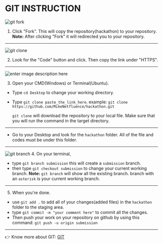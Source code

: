 
# GIT INSTRUCTION


![git fork](https://drive.google.com/uc?id=1t_sp7aQm3CtRxwCWK8T7mK3Yk5payvzI)
1. Click "Fork". This will copy the repository(hackathon) to your repository.
    **Note:** After clicking "Fork" it will redirected you to your repository.
---
![git clone](https://drive.google.com/uc?id=1DGsHui_9qAIBuWsUvycZLZG0JupwJwv8)
 
 2.  Look for the "Code" button and click. Then copy the link under "HTTPS". 
---  
![enter image description here](https://drive.google.com/uc?id=143_62Ceogd4c_3Ih0roUioWWG3BgNDAM)

3. Open your CMD(Windows) or Terminal(Ubuntu). 
 - Type `cd Desktop` to change your working directory.
 - Type `git clone paste_the_link_here`. example: `git clone https://github.com/MikeNetfluence/hackathon.git`
  
   `git clone` will download the repository to your local file. Make sure that you will run the command in the target directory.

---
 -  Go to your Desktop and look for the `hackathon` folder. All of the file and codes must be under this folder. 
----
![git branch](https://drive.google.com/uc?id=13M0NTTKVWYQmaQbG6vF-1KfSKJn-2ywJ)
4. On your terminal, 
- type `git branch submission` this will create a `submission` branch.
- then type `git checkout submission` to change your current working branch.
**Note:** `git branch` will show all the existing branch. branch with an `asterisk` is your current working branch. 
---
 5. When you're done. 
 - use `git add .` to add all of your changes(added files) in the `hackathon` folder to the staging area.
 - type `git commit -m "your comment here"` to commit all the changes. 
 - Then  push your work on your repository on github by using this command:
 `git push -u origin submission`
  ---

  :point_right: Know more about GIT: [GIT](https://git-scm.com/docs)

   
